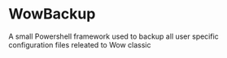 # WowBackup
A small Powershell framework used to backup all user specific configuration files releated to Wow classic

